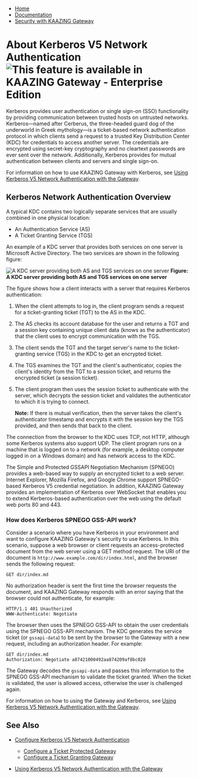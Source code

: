 -   [Home](../../index.md)
-   [Documentation](../index.md)
-   [Security with KAAZING Gateway](../index.md#security)

About Kerberos V5 Network Authentication ![This feature is available in KAAZING Gateway - Enterprise Edition](../images/enterprise-feature.png)
=============================================================================================================

Kerberos provides user authentication or single sign-on (SSO) functionality by providing communication between trusted hosts on untrusted networks. Kerberos—named after Cerberus, the three-headed guard dog of the underworld in Greek mythology—is a ticket-based network authentication protocol in which clients send a request to a trusted <a name="kdc"></a>Key Distribution Center (KDC) for credentials to access another server. The credentials are encrypted using secret-key cryptography and no cleartext passwords are ever sent over the network. Additionally, Kerberos provides for mutual authentication between clients and servers and single sign-on.

For information on how to use KAAZING Gateway with Kerberos, see [Using Kerberos V5 Network Authentication with the Gateway](u_kerberos_configure.md).

Kerberos Network Authentication Overview
------------------------------------------------------------------------

A typical KDC contains two logically separate services that are usually combined in one physical location:

-   An Authentication Service (AS)
-   A Ticket Granting Service (TGS)

An example of a KDC server that provides both services on one server is Microsoft Active Directory. The two services are shown in the following figure:

![A KDC server providing both AS and TGS services on one server](../images/f-kerberos5-model-web.jpg)
**Figure: A KDC server providing both AS and TGS services on one server**

The figure shows how a client interacts with a server that requires Kerberos authentication:

1.  When the client attempts to log in, the client program sends a request for a ticket-granting ticket (TGT) to the AS in the KDC.
2.  The AS checks its account database for the user and returns a TGT and a session key containing unique client data (knows as the authenticator) that the client uses to encrypt communication with the TGS.
3.  The client sends the TGT and the target server's name to the ticket-granting service (TGS) in the KDC to get an encrypted ticket.
4.  The TGS examines the TGT and the client's authenticator, copies the client's identity from the TGT to a session ticket, and returns the encrypted ticket (a session ticket).
5.  The client program then uses the session ticket to authenticate with the server, which decrypts the session ticket and validates the authenticator to which it is trying to connect.

    **Note:** If there is mutual verification, then the server takes the client's authenticator timestamp and encrypts it with the session key the TGS provided, and then sends that back to the client.

The connection from the browser to the KDC uses TCP, not HTTP, although some Kerberos systems also support UDP. The client program runs on a machine that is logged on to a network (for example, a desktop computer logged in on a Windows domain) and has network access to the KDC.

The Simple and Protected GSSAPI Negotiation Mechanism (SPNEGO) provides a web-based way to supply an encrypted ticket to a web server. Internet Explorer, Mozilla Firefox, and Google Chrome support SPNEGO-based Kerberos V5 credential negotiation. In addition, KAAZING Gateway provides an implementation of Kerberos over WebSocket that enables you to extend Kerberos-based authentication over the web using the default web ports 80 and 443.

### How does Kerberos SPNEGO GSS-API work?

Consider a scenario where you have Kerberos in your environment and want to configure KAAZING Gateway's security to use Kerberos. In this scenario, suppose a web browser or client requests an access-protected document from the web server using a GET method request. The URI of the document is `http://www.example.com/dir/index.html`, and the browser sends the following request:

`GET dir/index.md`

No authorization header is sent the first time the browser requests the document, and KAAZING Gateway responds with an error saying that the browser could not authenticate, for example:

```
HTTP/1.1 401 Unauthorized
WWW-Authenticate: Negotiate
```

The browser then uses the SPNEGO GSS-API to obtain the user credentials using the SPNEGO GSS-API mechanism. The KDC generates the service ticket (or `gssapi-data`) to be sent by the browser to the Gateway with a new request, including an authorization header. For example:

```
GET dir/index.md
Authorization: Negotiate a87421000492aa874209af8bc028
```

The Gateway decodes the `gssapi-data` and passes this information to the SPNEGO GSS-API mechanism to validate the ticket granted. When the ticket is validated, the user is allowed access, otherwise the user is challenged again.

For information on how to using the Gateway and Kerberos, see [Using Kerberos V5 Network Authentication with the Gateway](u_kerberos_configure.md).

See Also
------------------------------

-   [Configure Kerberos V5 Network Authentication](o_auth_configure.md)
    -   [Configure a Ticket Protected Gateway](p_kerberos_configure_ticket_protected_gateway.md)
    -   [Configure a Ticket Granting Gateway](p_kerberos_configure_ticket_granting_gateway.md)

-   [Using Kerberos V5 Network Authentication with the Gateway](u_kerberos_configure.md)
